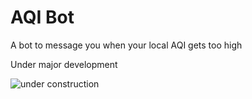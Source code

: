 # AQI Bot
A bot to message you when your local AQI gets too high

Under major development

![under construction](https://upload.wikimedia.org/wikipedia/commons/7/75/Enobras.gif)
